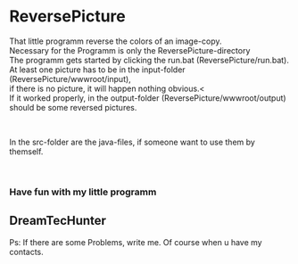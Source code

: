 <h1>ReversePicture</h1>
<p>
That little programm reverse the colors of an image-copy. </br>
Necessary for the Programm is only the ReversePicture-directory</br>
The programm gets started by clicking the run.bat (ReversePicture/run.bat).</br>
At least one picture has to be in the input-folder (ReversePicture/wwwroot/input),</br>
if there is no picture, it will happen nothing obvious.<</br>
If it worked properly, in the output-folder (ReversePicture/wwwroot/output) should be some reversed pictures.</br>
</p>
</br>
<p>
In the src-folder are the java-files, if someone want to use them by themself.
</p>
</br>
<h3>Have fun with my little programm</h3>
<h2>DreamTecHunter</h2>
<p>Ps: If there are some Problems, write me. Of course when u have my contacts.<p>
